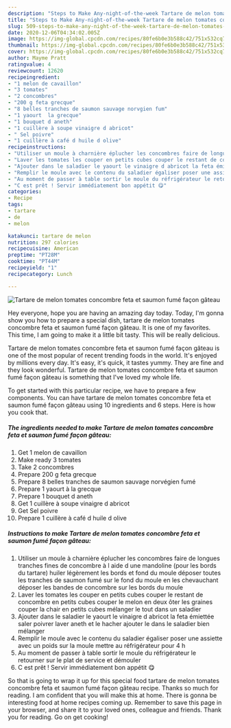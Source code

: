 ```yaml
---
description: "Steps to Make Any-night-of-the-week Tartare de melon tomates concombre feta et saumon fumé façon gâteau"
title: "Steps to Make Any-night-of-the-week Tartare de melon tomates concombre feta et saumon fumé façon gâteau"
slug: 509-steps-to-make-any-night-of-the-week-tartare-de-melon-tomates-concombre-feta-et-saumon-fume-facon-gateau
date: 2020-12-06T04:34:02.005Z
image: https://img-global.cpcdn.com/recipes/80fe6b0e3b588c42/751x532cq70/tartare-de-melon-tomates-concombre-feta-et-saumon-fume-facon-gateau-photo-principale-de-la-recette.jpg
thumbnail: https://img-global.cpcdn.com/recipes/80fe6b0e3b588c42/751x532cq70/tartare-de-melon-tomates-concombre-feta-et-saumon-fume-facon-gateau-photo-principale-de-la-recette.jpg
cover: https://img-global.cpcdn.com/recipes/80fe6b0e3b588c42/751x532cq70/tartare-de-melon-tomates-concombre-feta-et-saumon-fume-facon-gateau-photo-principale-de-la-recette.jpg
author: Mayme Pratt
ratingvalue: 4
reviewcount: 12620
recipeingredient:
- "1 melon de cavaillon"
- "3 tomates"
- "2 concombres"
- "200 g feta grecque"
- "8 belles tranches de saumon sauvage norvgien fum"
- "1 yaourt  la grecque"
- "1 bouquet d aneth"
- "1 cuillère à soupe vinaigre d abricot"
- " Sel poivre"
- "1 cuillère à café d huile d olive"
recipeinstructions:
- "Utiliser un moule à charnière éplucher les concombres faire de longues tranches fines de concombre à l aide d une mandoline (pour les bords du tartare) huiler légèrement les bords et fond du moule déposer toutes les tranches de saumon fumé sur le fond du moule en les chevauchant déposer les bandes de concombre sur les bords du moule"
- "Laver les tomates les couper en petits cubes couper le restant de concombre en petits cubes couper le melon en deux ôter les graines couper la chair en petits cubes mélanger le tout dans un saladier"
- "Ajouter dans le saladier le yaourt le vinaigre d abricot la feta émiettée saler poivrer laver aneth et le hacher ajouter le dans le saladier bien mélanger"
- "Remplir le moule avec le contenu du saladier égaliser poser une assiette avec un poids sur la moule mettre au réfrigérateur pour 4 h"
- "Au moment de passer à table sortir le moule du réfrigérateur le retourner sur le plat de service et démouler"
- "C est prêt ! Servir immédiatement bon appétit 😋"
categories:
- Recipe
tags:
- tartare
- de
- melon

katakunci: tartare de melon 
nutrition: 297 calories
recipecuisine: American
preptime: "PT28M"
cooktime: "PT44M"
recipeyield: "1"
recipecategory: Lunch

---
```



![Tartare de melon tomates concombre feta et saumon fumé façon gâteau](https://img-global.cpcdn.com/recipes/80fe6b0e3b588c42/751x532cq70/tartare-de-melon-tomates-concombre-feta-et-saumon-fume-facon-gateau-photo-principale-de-la-recette.jpg)

Hey everyone, hope you are having an amazing day today. Today, I'm gonna show you how to prepare a special dish, tartare de melon tomates concombre feta et saumon fumé façon gâteau. It is one of my favorites. This time, I am going to make it a little bit tasty. This will be really delicious.



Tartare de melon tomates concombre feta et saumon fumé façon gâteau is one of the most popular of recent trending foods in the world. It's enjoyed by millions every day. It's easy, it's quick, it tastes yummy. They are fine and they look wonderful. Tartare de melon tomates concombre feta et saumon fumé façon gâteau is something that I've loved my whole life.


To get started with this particular recipe, we have to prepare a few components. You can have tartare de melon tomates concombre feta et saumon fumé façon gâteau using 10 ingredients and 6 steps. Here is how you cook that.

<!--inarticleads1-->

##### The ingredients needed to make Tartare de melon tomates concombre feta et saumon fumé façon gâteau:

1. Get 1 melon de cavaillon
1. Make ready 3 tomates
1. Take 2 concombres
1. Prepare 200 g feta grecque
1. Prepare 8 belles tranches de saumon sauvage norvégien fumé
1. Prepare 1 yaourt à la grecque
1. Prepare 1 bouquet d aneth
1. Get 1 cuillère à soupe vinaigre d abricot
1. Get  Sel poivre
1. Prepare 1 cuillère à café d huile d olive




<!--inarticleads2-->

##### Instructions to make Tartare de melon tomates concombre feta et saumon fumé façon gâteau:

1. Utiliser un moule à charnière éplucher les concombres faire de longues tranches fines de concombre à l aide d une mandoline (pour les bords du tartare) huiler légèrement les bords et fond du moule déposer toutes les tranches de saumon fumé sur le fond du moule en les chevauchant déposer les bandes de concombre sur les bords du moule
1. Laver les tomates les couper en petits cubes couper le restant de concombre en petits cubes couper le melon en deux ôter les graines couper la chair en petits cubes mélanger le tout dans un saladier
1. Ajouter dans le saladier le yaourt le vinaigre d abricot la feta émiettée saler poivrer laver aneth et le hacher ajouter le dans le saladier bien mélanger
1. Remplir le moule avec le contenu du saladier égaliser poser une assiette avec un poids sur la moule mettre au réfrigérateur pour 4 h
1. Au moment de passer à table sortir le moule du réfrigérateur le retourner sur le plat de service et démouler
1. C est prêt ! Servir immédiatement bon appétit 😋




So that is going to wrap it up for this special food tartare de melon tomates concombre feta et saumon fumé façon gâteau recipe. Thanks so much for reading. I am confident that you will make this at home. There is gonna be interesting food at home recipes coming up. Remember to save this page in your browser, and share it to your loved ones, colleague and friends. Thank you for reading. Go on get cooking!
